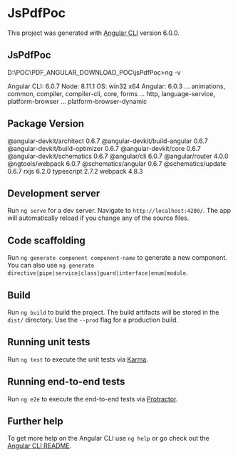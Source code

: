 # JsPdfPoc

This project was generated with [Angular CLI](https://github.com/angular/angular-cli) version 6.0.0.

## JsPdfPoc
D:\POC\PDF_ANGULAR_DOWNLOAD_POC\jsPdfPoc>ng -v

Angular CLI: 6.0.7
Node: 8.11.1
OS: win32 x64
Angular: 6.0.3
... animations, common, compiler, compiler-cli, core, forms
... http, language-service, platform-browser
... platform-browser-dynamic

Package                           Version
-----------------------------------------------------------
@angular-devkit/architect         0.6.7
@angular-devkit/build-angular     0.6.7
@angular-devkit/build-optimizer   0.6.7
@angular-devkit/core              0.6.7
@angular-devkit/schematics        0.6.7
@angular/cli                      6.0.7
@angular/router                   4.0.0
@ngtools/webpack                  6.0.7
@schematics/angular               0.6.7
@schematics/update                0.6.7
rxjs                              6.2.0
typescript                        2.7.2
webpack                           4.8.3



## Development server

Run `ng serve` for a dev server. Navigate to `http://localhost:4200/`. The app will automatically reload if you change any of the source files.

## Code scaffolding

Run `ng generate component component-name` to generate a new component. You can also use `ng generate directive|pipe|service|class|guard|interface|enum|module`.

## Build

Run `ng build` to build the project. The build artifacts will be stored in the `dist/` directory. Use the `--prod` flag for a production build.

## Running unit tests

Run `ng test` to execute the unit tests via [Karma](https://karma-runner.github.io).

## Running end-to-end tests

Run `ng e2e` to execute the end-to-end tests via [Protractor](http://www.protractortest.org/).

## Further help

To get more help on the Angular CLI use `ng help` or go check out the [Angular CLI README](https://github.com/angular/angular-cli/blob/master/README.md).
